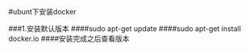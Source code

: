 

#ubunt下安装docker

###1.安装默认版本
####sudo apt-get update
####sudo apt-get install docker.io
####安装完成之后查看版本